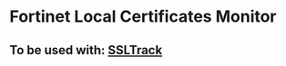 # Fortinet Local Certificates Monitor

## To be used with: [SSLTrack](https://github.com/zimbres/SSLTrack)